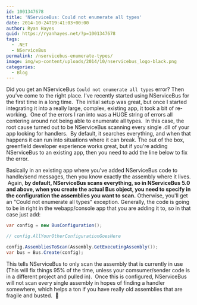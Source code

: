 ```yaml
---
id: 1001347678
title: 'NServiceBus: Could not enumerate all types'
date: 2014-10-24T19:41:03+00:00
author: Ryan Hayes
guid: https://ryanhayes.net/?p=1001347678
tags:
  - .NET
  - NServiceBus
permalink: /nservicebus-enumerate-types/
image: img/wp-content/uploads/2014/10/nservicebus_logo-black.png
categories:
  - Blog
---
```

Did you get an NServiceBus `Could not enumerate all types` error? Then you've come to the right place. I've recently started using NServiceBus for the first time in a long time.  The initial setup was great, but once I started integrating it into a really large, complex, existing app, it took a bit of re-working.  One of the errors I ran into was a HUGE string of errors all centering around not being able to enumerate all types.  In this case, the root cause turned out to be NServiceBus scanning every single .dll of your app looking for handlers.  By default, it searches everything, and when that happens it can run into situations where it can break. The out of the box, greenfield developer experience works great, but if you're adding NServiceBus to an existing app, then you need to add the line below to fix the error.

Basically in an existing app where you've added NServiceBus code to handle/send messages, then you know exactly the assembly where it lives.  Again, **by default, NServiceBus scans everything, so in NServiceBus 5.0 and above, when you create the actual Bus object, you need to specify in the configuration the assemblies you want to scan.** Otherwise, you'll get an "Could not enumerate all types" exception. Generally, the code is going to be in right in the webapp/console app that you are adding it to, so in that case just add:

```csharp
var config = new BusConfiguration();

// config.AllYourOtherConfigurationGoesHere

config.AssembliesToScan(Assembly.GetExecutingAssembly());
var bus = Bus.Create(config);
```

This tells NServiceBus to only scan the assembly that is currently in use (This will fix things 95% of the time, unless your comsumer/sender code is in a different project and pulled in).  Once this is configured, NServiceBus will not scan every single assembly in hopes of finding a handler somewhere, which helps a ton if you have really old assemblies that are fragile and busted.  🙂